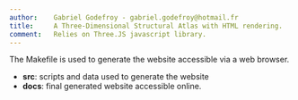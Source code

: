 ```yaml
---
author:    Gabriel Godefroy - gabriel.godefroy@hotmail.fr
title:     A Three-Dimensional Structural Atlas with HTML rendering.
comment:   Relies on Three.JS javascript library.
---
```



The Makefile is used to generate the website accessible via a web browser.

 - __src__:  scripts and data used to generate the website 
 - __docs__: final generated website accessible online.
